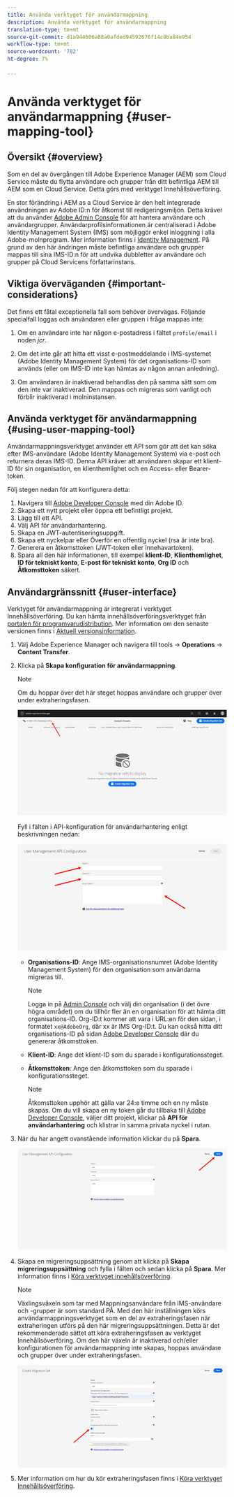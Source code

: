```yaml
---
title: Använda verktyget för användarmappning
description: Använda verktyget för användarmappning
translation-type: tm+mt
source-git-commit: d1a944606a88a0afded94592676f14c0ba84e954
workflow-type: tm+mt
source-wordcount: '782'
ht-degree: 7%

---
```



# Använda verktyget för användarmappning {#user-mapping-tool}

## Översikt {#overview}

Som en del av övergången till Adobe Experience Manager (AEM) som Cloud Service måste du flytta användare och grupper från ditt befintliga AEM till AEM som en Cloud Service. Detta görs med verktyget Innehållsöverföring.

En stor förändring i AEM as a Cloud Service är den helt integrerade användningen av Adobe ID:n för åtkomst till redigeringsmiljön.  Detta kräver att du använder [Adobe Admin Console](https://helpx.adobe.com/enterprise/using/admin-console.html) för att hantera användare och användargrupper. Användarprofilsinformationen är centraliserad i Adobe Identity Management System (IMS) som möjliggör enkel inloggning i alla Adobe-molnprogram. Mer information finns i [Identity Management](https://experienceleague.adobe.com/docs/experience-manager-cloud-service/overview/what-is-new-and-different.html?lang=en#identity-management). På grund av den här ändringen måste befintliga användare och grupper mappas till sina IMS-ID:n för att undvika dubbletter av användare och grupper på Cloud Servicens författarinstans.

## Viktiga överväganden {#important-considerations}

Det finns ett fåtal exceptionella fall som behöver övervägas. Följande specialfall loggas och användaren eller gruppen i fråga mappas inte:

1. Om en användare inte har någon e-postadress i fältet `profile/email` i noden *jcr*.

1. Om det inte går att hitta ett visst e-postmeddelande i IMS-systemet (Adobe Identity Management System) för det organisations-ID som används (eller om IMS-ID inte kan hämtas av någon annan anledning).

1. Om användaren är inaktiverad behandlas den på samma sätt som om den inte var inaktiverad. Den mappas och migreras som vanligt och förblir inaktiverad i molninstansen.

## Använda verktyget för användarmappning {#using-user-mapping-tool}

Användarmappningsverktyget använder ett API som gör att det kan söka efter IMS-användare (Adobe Identity Management System) via e-post och returnera deras IMS-ID. Denna API kräver att användaren skapar ett klient-ID för sin organisation, en klienthemlighet och en Access- eller Bearer-token.

Följ stegen nedan för att konfigurera detta:

1. Navigera till [Adobe Developer Console](https://console.adobe.io) med din Adobe ID.
1. Skapa ett nytt projekt eller öppna ett befintligt projekt.
1. Lägg till ett API.
1. Välj API för användarhantering.
1. Skapa en JWT-autentiseringsuppgift.
1. Skapa ett nyckelpar eller Överför en offentlig nyckel (rsa är inte bra).
1. Generera en åtkomsttoken (JWT-token eller innehavartoken).
1. Spara all den här informationen, till exempel **klient-ID**, **Klienthemlighet**, **ID för tekniskt konto**, **E-post för tekniskt konto**, **Org ID** och **Åtkomsttoken** säkert.

## Användargränssnitt {#user-interface}

Verktyget för användarmappning är integrerat i verktyget Innehållsöverföring. Du kan hämta innehållsöverföringsverktyget från [portalen för programvarudistribution](https://experience.adobe.com/#/downloads/content/software-distribution/en/aemcloud.html). Mer information om den senaste versionen finns i [Aktuell versionsinformation](/help/release-notes/release-notes-cloud/release-notes-current.md).

1. Välj Adobe Experience Manager och navigera till tools -> **Operations** -> **Content Transfer**.
1. Klicka på **Skapa konfiguration för användarmappning**.

   >[!NOTE]
   >Om du hoppar över det här steget hoppas användare och grupper över under extraheringsfasen.

   ![bild](/help/move-to-cloud-service/content-transfer-tool/assets-user-mapping/user-mapping-1.png)

   Fyll i fälten i API-konfiguration för användarhantering enligt beskrivningen nedan:

   ![bild](/help/move-to-cloud-service/content-transfer-tool/assets-user-mapping/user-mapping-2.png)

   * **Organisations-ID**: Ange IMS-organisationsnumret (Adobe Identity Management System) för den organisation som användarna migreras till.

      >[!NOTE]
      >Logga in på [Admin Console](https://adminconsole.adobe.com/) och välj din organisation (i det övre högra området) om du tillhör fler än en organisation för att hämta ditt organisations-ID. Org-ID:t kommer att vara i URL:en för den sidan, i formatet `xx@AdobeOrg`, där xx är IMS Org-ID:t.  Du kan också hitta ditt organisations-ID på sidan [Adobe Developer Console](https://console.adobe.io) där du genererar åtkomsttoken.

   * **Klient-ID**: Ange det klient-ID som du sparade i konfigurationssteget.

   * **Åtkomsttoken**: Ange den åtkomsttoken som du sparade i konfigurationssteget.

      >[!NOTE]
      >Åtkomsttoken upphör att gälla var 24:e timme och en ny måste skapas. Om du vill skapa en ny token går du tillbaka till [Adobe Developer Console](https://console.adobe.io), väljer ditt projekt, klickar på **API för användarhantering** och klistrar in samma privata nyckel i rutan.

1. När du har angett ovanstående information klickar du på **Spara**.

   ![bild](/help/move-to-cloud-service/content-transfer-tool/assets-user-mapping/user-mapping-3.png)


1. Skapa en migreringsuppsättning genom att klicka på **Skapa migreringsuppsättning** och fylla i fälten och sedan klicka på **Spara**. Mer information finns i [Köra verktyget innehållsöverföring](/help/move-to-cloud-service/content-transfer-tool/using-content-transfer-tool.md#running-tool).

   >[!NOTE]
   >Växlingsväxeln som tar med Mappningsanvändare från IMS-användare och -grupper är som standard PÅ. Med den här inställningen körs användarmappningsverktyget som en del av extraheringsfasen när extraheringen utförs på den här migreringsuppsättningen. Detta är det rekommenderade sättet att köra extraheringsfasen av verktyget Innehållsöverföring. Om den här växeln är inaktiverad och/eller konfigurationen för användarmappning inte skapas, hoppas användare och grupper över under extraheringsfasen.

   ![bild](/help/move-to-cloud-service/content-transfer-tool/assets-user-mapping/user-mapping-4.png)

1. Mer information om hur du kör extraheringsfasen finns i [Köra verktyget Innehållsöverföring](/help/move-to-cloud-service/content-transfer-tool/using-content-transfer-tool.md#running-tool).



